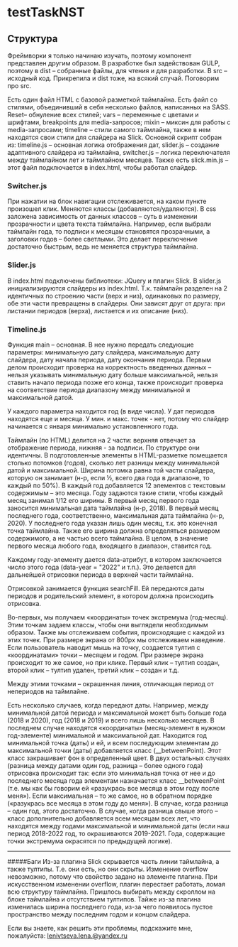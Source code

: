 ﻿# testTaskNST
## Структура
Фреймворки я только начинаю изучать, поэтому компонент представлен другим образом.
В разработке был задействован GULP, поэтому в dist – собранные файлы, для чтения и для разработки. В src – исходный код. Прикрепила и dist тоже, на всякий случай. Поговорим про src.

Есть один файл HTML с базовой разметкой таймлайна. Есть файл со стилями, объединивший в себя несколько файлов, написанных на SASS. Reset– обнуление всех стилей; vars – переменные с цветами и шрифтами, breakpoints для media-запросов; mixin – миксин для работы с media-запросами; timeline – стили самого таймлайна, также в нем находятся свои стили для слайдера на Slick. Основной скрипт собран из: timeline.js – основная логика отображения дат, slider.js – создание адаптивного слайдера из таймлайна, switcher.js – логика переключателя между таймлайном лет и таймлайном месяцев. Также есть slick.min.js – этот файл подключается в index.html, чтобы работал слайдер.

### Switcher.js
При нажатии на блок навигации отслеживается, на каком пункте произошел клик. Меняются классы (добавляются/удаляются). В css заложена зависимость от данных классов – суть в изменении прозрачности и цвета текста таймлайна. Например, если выбрали таймлайн года, то подписи к месяцам становятся прозрачными, а заголовки годов – более светлыми. Это делает переключение достаточно быстрым, ведь не меняется структура таймлайна.

### Slider.js
В index.html подключены библиотеки: JQuery и плагин Slick. В slider.js инициализируются слайдеры из index.html. Т.к. таймлайн разделен на 2 идентичных по строению части (верх и низ), одинаковых по размеру, обе эти части превращены в слайдеры. Они зависят друг от друга: при листании периодов (верха), листается и их описание (низ). 

### Timeline.js
Функция main – основная. В нее нужно передать следующие параметры: минимальную дату слайдера, максимальную дату слайдера, дату начала периода, дату окончания периода.
Первым делом происходит проверка на корректность введенных данных – нельзя указывать минимальную дату больше максимальной, нельзя ставить начало периода позже его конца, также происходит проверка на соответствие периода диапазону между минимальной и максимальной датой.

У каждого параметра находится год (в виде числа). У дат периодов находятся еще и месяца. У мин. и макс. точек - нет, потому что слайдер начинается с января минимально установленного года.

Таймлайн (по HTML) делится на 2 части: верхняя отвечает за отображение периода, нижняя - за подписи. По структуре они идентичны. В подготовленные элементы в HTML-разметке помещается столько потомков (годов), сколько лет разницы между минимальной датой и максимальной. Ширина потомка равна той части слайдера, которую он занимает (н-р, если ½, всего два года в диапазоне, то каждый по 50%). В каждый год добавляется 12 элементов с текстовым содержимым – это месяца. Году задаются такие стили, чтобы каждый месяц занимал 1/12 его ширины. В первый месяц первого года заносится минимальная дата таймлайна (н-р, 2018). В первый месяц последнего года, соответственно, максимальная дата таймлайна (н-р, 2020). У последнего года указан лишь один месяц, т.к. это конечная точка таймлайна. Также его ширина должна определяться размером содержимого, а не частью всего таймлайна. В целом, в значение первого месяца любого года, входящего в диапазон, ставится год.

Каждому году-элементу дается data-атрибут, в котором заключается число этого года (data-year = "2022" и т.п.). Это делается для дальнейшей отрисовки периода в верхней части таймлайна.

Отрисовкой занимается функция searchFill. Ей передаются даты периодов и родительский элемент, в котором должна происходить отрисовка.

Во-первых, мы получаем «координаты» точек экстремума (год-месяц). Этим точкам задаем классы, чтобы они выглядели необходимым образом. Также мы отслеживаем события, происходящие с каждой из этих точек. При размере экрана от 800px мы отслеживаем наведение. Если пользователь наводит мышь на точку, создается тултип с «координатами» точки – месяцем и годом. При размере экрана происходит то же самое, но при клике. Первый клик – тултип создан, второй клик – тултип удален, третий клик – создан и т.д.

Между этими точками – окрашенная линия, отличающая период от непериодов на таймлайне.

Есть несколько случаев, когда передают даты. Например, между минимальной датой периода и максимальной может быть больше года (2018 и 2020), год (2018 и 2019) и всего лишь несколько месяцев. В последнем случае находятся «координаты» (месяц-элемент в нужном год-элементе) минимальной и максимальной дат. Находится год минимальной точка (даты) и ей, и всем последующим элементам до максимальной точки (даты) добавляется класс (__betweenPoint). Этот класс закрашивает фон в определенный цвет. В двух остальных случаях (разница между датами один год, разница – более одного года) отрисовка происходит так: если это минимальная точка от нее и до последнего месяца года элементам назначается класс __betweenPoint (т.е. мы как бы говорим ей «разукрась все месяца в этом году после меня»). Если максимальная – то же самое, но в обратном порядке («разукрась все месяца в этом году до меня»). В случае, когда разница – один год, этого достаточно. В случае, когда разница свыше этого – класс дополнительно добавляется всем месяцам всех лет, что находятся между годами максимальной и минимальной даты (если наш период 2018-2022 год, то окрашиваются 2019-2021. Года, содержащие точки экстремума окрасятся по предыдущей логике).

---
#####Баги
Из-за плагина Slick скрывается часть линии таймлайна, а также тултипы. Т.е. они есть, но они скрыты. Изменение overflow невозможно, потому что свойство задано на элементе плагина. При искусственном изменении overflow, плагин перестает работать, ломая всю структуру таймлайна. Пришлось выбирать между скроллом на блоке таймлайна и отсутствием тултипов.  Тайже из-за плагина изменилась ширина последнего года, из-за чего появилось пустое пространство между последним годом и концом слайдера.

Если вы знаете, как решить эти проблемы, подскажите мне, пожалуйста: lenivtseva.lena.@yandex.ru
